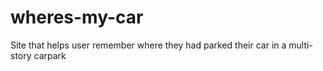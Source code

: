 # wheres-my-car
 Site that helps user remember where they had parked their car in a multi-story carpark
